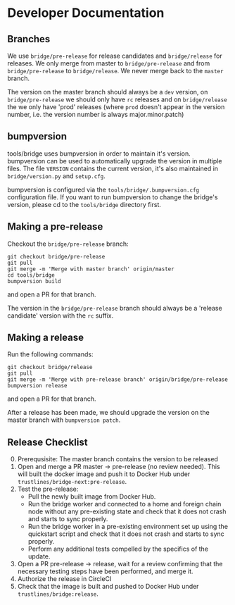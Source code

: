 # Developer Documentation

## Branches

We use `bridge/pre-release` for release candidates and
`bridge/release` for releases.  We only merge from master to
`bridge/pre-release` and from `bridge/pre-release` to
`bridge/release`.
We never merge back to the `master` branch.

The version on the master branch should always be a `dev` version, on
`bridge/pre-release` we should only have `rc` releases and on
`bridge/release` the we only have 'prod' releases (where `prod`
doesn't appear in the version number, i.e. the version number is
always major.minor.patch)

## bumpversion

tools/bridge uses bumpversion in order to maintain it's
version. bumpversion can be used to automatically upgrade the version
in multiple files. The file `VERSION` contains the current version,
it's also maintained in `bridge/version.py` and `setup.cfg`.

bumpversion is configured via the `tools/bridge/.bumpversion.cfg`
configuration file. If you want to run bumpversion to change the
bridge's version, please cd to the `tools/bridge` directory first.


## Making a pre-release

Checkout the `bridge/pre-release` branch:

```
git checkout bridge/pre-release
git pull
git merge -m 'Merge with master branch' origin/master
cd tools/bridge
bumpversion build
```
and open a PR for that branch.

The version in the `bridge/pre-release` branch should always be a
'release candidate' version with the `rc` suffix.

## Making a release

Run the following commands:

```
git checkout bridge/release
git pull
git merge -m 'Merge with pre-release branch' origin/bridge/pre-release
bumpversion release
```

and open a PR for that branch.

After a release has been made, we should upgrade the version on the
master branch with `bumpversion patch`.

## Release Checklist

0. Prerequsisite: The master branch contains the version to be
   released
1. Open and merge a PR master -> pre-release (no review needed). This
   will built the docker image and push it to Docker Hub under
   `trustlines/bridge-next:pre-release`.
2. Test the pre-release:
   - Pull the newly built image from Docker Hub.
   - Run the bridge worker and connected to a home and foreign chain
     node without any pre-existing state and check that it does not
     crash and starts to sync properly.
   - Run the bridge worker in a pre-existing environment set up using
     the quickstart script and check that it does not crash and
     starts to sync properly.
   - Perform any additional tests compelled by the specifics of the
     update.
3. Open a PR pre-release -> release, wait for a review confirming
   that the necessary testing steps have been performed, and merge it.
4. Authorize the release in CircleCI
5. Check that the image is built and pushed to Docker Hub under
   `trustlines/bridge:release`.
